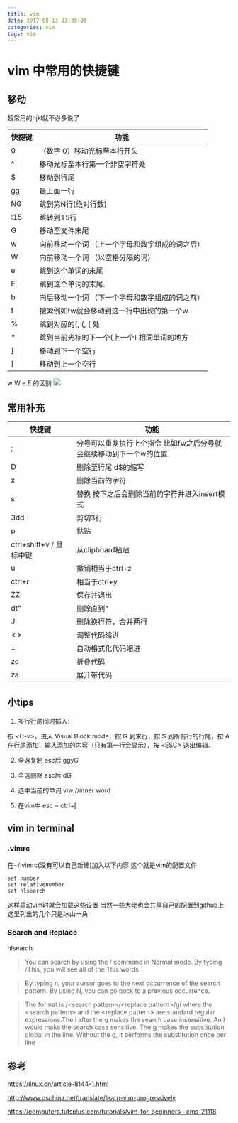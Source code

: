 ```yaml
---
title: vim
date: 2017-08-13 23:38:03
categories: vim
tags: vim
---
```

# vim 中常用的快捷键

<!--more-->

## 移动

超常用的hjkl就不必多说了

| 快捷键 | 功能                                            |
| ------ | ----------------------------------------------- |
| 0      | （数字 0）移动光标至本行开头                    |
| ^      | 移动光标至本行第一个非空字符处                  |
| $      | 移动到行尾                                      |
| gg     | 最上面一行                                      |
| NG     | 跳到第N行(绝对行数)                             |
| :15    | 跳转到15行                                      |
| G      | 移动至文件末尾                                  |
| w      | 向前移动一个词 （上一个字母和数字组成的词之后） |
| W      | 向前移动一个词 （以空格分隔的词）               |
| e      | 跳到这个单词的末尾                              |
| E      | 跳到这个单词的末尾.                             |
| b      | 向后移动一个词 （下一个字母和数字组成的词之前） |
| f      | 搜索例如fw就会移动到这一行中出现的第一个w       |
| %      | 跳到对应的(, (, [ 处                            |
| *      | 跳到当前光标的下一个(上一个) 相同单词的地方     |
| ]      | 移动到下一个空行                                |
| [      | 移动到上一个空行                                |

w W e E 的区别
![](http://ou7k0sem6.bkt.clouddn.com/vim01.jpg)

## 常用补充
| 快捷键                  | 功能                                                               |
| ----------------------- | ------------------------------------------------------------------ |
| ;                       | 分号可以重复执行上个指令 比如fw之后分号就会继续移动到下一个w的位置 |
| D                       | 删除至行尾 d$的缩写                                                |
| x                       | 删除当前的字符                                                     |
| s                       | 替换 按下之后会删除当前的字符并进入insert模式                      |
| 3dd                     | 剪切3行                                                            |
| p                       | 黏贴                                                               |
| ctrl+shift+v / 鼠标中键 | 从clipboard粘贴                                                    |
| u                       | 撤销相当于ctrl+z                                                   |
| ctrl+r                  | 相当于ctrl+y                                                       |
| ZZ                      | 保存并退出                                                         |
| dt"                     | 删除直到"                                                          |
| J                       | 删除换行符，合并两行                                               |
| \< \>                   | 调整代码缩进                                                       |
| =                       | 自动格式化代码缩进                                                 |
| zc                      | 折叠代码                                                           |
| za                      | 展开带代码                                                         |


## 小tips
1. 多行行尾同时插入:

按 \<C-v\>，进入 Visual Block mode，按 G 到末行，按 $ 到所有行的行尾，按 A 在行尾添加，输入添加的内容（只有第一行会显示），按 \<ESC\> 退出编辑。

2. 全选复制
esc后 ggyG

3. 全选删除
esc后 dG

4. 选中当前的单词
 viw    //inner word

5. 在vim中
 esc = ctrl+[

## vim in terminal

### .vimrc
在~/.vimrc(没有可以自己新建)加入以下内容
这个就是vim的配置文件
```
set number
set relativenumber
set hlsearch
```
这样启动vim时就会加载这些设置 当然一些大佬也会共享自己的配置到github上
这里列出的几个只是冰山一角

### Search and Replace
hlsearch
> You can search by using the / command in Normal mode. By typing /This, you will see all of the This words

> By typing n, your cursor goes to the next occurrence of the search pattern. By using N, you can go back to a previous occurrence.

> The format is /\<search pattern\>/\<replace pattern\>/gi where the \<search pattern> and the \<replace pattern\> are standard regular expressions.The i after the g makes the search case insensitive. An I would make the search case sensitive. The g makes the substitution global in the line. Without the g, it performs the substitution once per line

## 参考
https://linux.cn/article-8144-1.html

http://www.oschina.net/translate/learn-vim-progressively

https://computers.tutsplus.com/tutorials/vim-for-beginners--cms-21118
